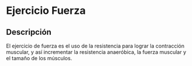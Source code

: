 # Ejercicio Fuerza
## Descripción
El ejercicio de fuerza es el uso de la resistencia para lograr la contracción muscular, y así incrementar la resistencia anaeróbica, la fuerza muscular y el tamaño de los músculos.
